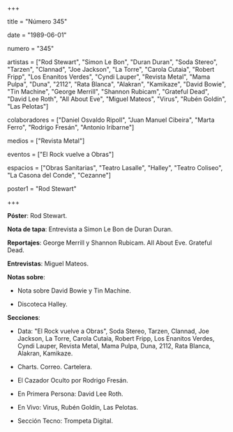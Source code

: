 +++

title = "Número 345"

date = "1989-06-01"

numero = "345"

artistas = ["Rod Stewart", "Simon Le Bon", "Duran Duran", "Soda Stereo", "Tarzen", "Clannad", "Joe Jackson", "La Torre", "Carola Cutaia", "Robert Fripp", "Los Enanitos Verdes", "Cyndi Lauper", "Revista Metal", "Mama Pulpa", "Duna", "2112", "Rata Blanca", "Alakran", "Kamikaze", "David Bowie", "Tin Machine", "George Merrill", "Shannon Rubicam", "Grateful Dead", "David Lee Roth", "All About Eve", "Miguel Mateos", "Virus", "Rubén Goldín", "Las Pelotas"]

colaboradores = ["Daniel Osvaldo Ripoll", "Juan Manuel Cibeira", "Marta Ferro", "Rodrigo Fresán", "Antonio Iribarne"]

medios = ["Revista Metal"] 

eventos = ["El Rock vuelve a Obras"]

espacios = ["Obras Sanitarias", "Teatro Lasalle", "Halley", "Teatro Coliseo", "La Casona del Conde", "Cezanne"]

poster1 = "Rod Stewart"

+++


**Póster**: Rod Stewart.

**Nota de tapa**: Entrevista a Simon Le Bon de Duran Duran.

**Reportajes**: George Merrill y Shannon Rubicam. All About Eve. Grateful Dead.

**Entrevistas**: Miguel Mateos.

**Notas sobre**:

- Nota sobre David Bowie y Tin Machine.

- Discoteca Halley.

**Secciones**:

- Data: "El Rock vuelve a Obras", Soda Stereo, Tarzen, Clannad, Joe Jackson, La Torre, Carola Cutaia, Robert Fripp, Los Enanitos Verdes, Cyndi Lauper, Revista Metal, Mama Pulpa, Duna, 2112, Rata Blanca, Alakran, Kamikaze.

- Charts. Correo. Cartelera.

- El Cazador Oculto por Rodrigo Fresán. 

- En Primera Persona: David Lee Roth. 

- En Vivo: Virus, Rubén Goldín, Las Pelotas. 

- Sección Tecno: Trompeta Digital. 
